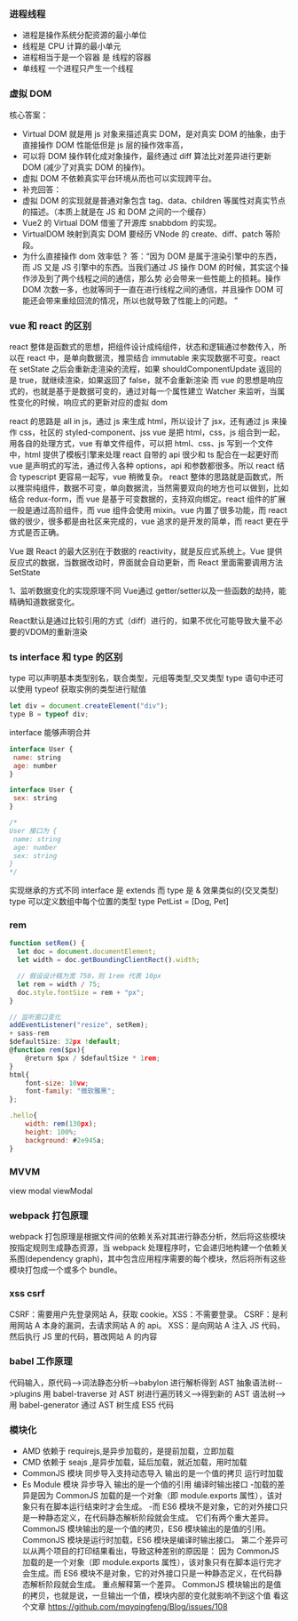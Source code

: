 ### 进程线程

- 进程是操作系统分配资源的最小单位
- 线程是 CPU 计算的最小单元
- 进程相当于是一个容器 是 线程的容器
- 单线程 一个进程只产生一个线程

### 虚拟 DOM

核心答案：

- Virtual DOM 就是用 js 对象来描述真实 DOM，是对真实 DOM 的抽象，由于直接操作 DOM 性能低但是 js 层的操作效率高，
- 可以将 DOM 操作转化成对象操作，最终通过 diff 算法比对差异进行更新 DOM (减少了对真实 DOM 的操作)。
- 虚拟 DOM 不依赖真实平台环境从而也可以实现跨平台。
- 补充回答：
- 虚拟 DOM 的实现就是普通对象包含 tag、data、children 等属性对真实节点的描述。（本质上就是在 JS 和 DOM 之间的一个缓存）
- Vue2 的 Virtual DOM 借鉴了开源库 snabbdom 的实现。
- VirtualDOM 映射到真实 DOM 要经历 VNode 的 create、diff、patch 等阶段。
- 为什么直接操作 dom 效率低？
  答：“因为 DOM 是属于渲染引擎中的东西，而 JS 又是 JS 引擎中的东西。当我们通过 JS 操作 DOM 的时候，其实这个操作涉及到了两个线程之间的通信，那么势 必会带来一些性能上的损耗。操作 DOM 次数一多，也就等同于一直在进行线程之间的通信，并且操作 DOM 可能还会带来重绘回流的情况，所以也就导致了性能上的问题。
  ”

### vue 和 react 的区别

react 整体是函数式的思想，把组件设计成纯组件，状态和逻辑通过参数传入，所以在 react 中，是单向数据流，推崇结合 immutable 来实现数据不可变。react 在 setState 之后会重新走渲染的流程，如果 shouldComponentUpdate 返回的是 true，就继续渲染，如果返回了 false，就不会重新渲染
而 vue 的思想是响应式的，也就是基于是数据可变的，通过对每一个属性建立 Watcher 来监听，当属性变化的时候，响应式的更新对应的虚拟 dom

react 的思路是 all in js，通过 js 来生成 html，所以设计了 jsx，还有通过 js 来操作 css，社区的 styled-component、jss
vue 是把 html，css，js 组合到一起，用各自的处理方式，vue 有单文件组件，可以把 html、css、js 写到一个文件中，html 提供了模板引擎来处理
react 自带的 api 很少和 ts 配合在一起更好而 vue 是声明式的写法，通过传入各种 options，api 和参数都很多。所以 react 结合 typescript 更容易一起写，vue 稍微复杂。
react 整体的思路就是函数式，所以推崇纯组件，数据不可变，单向数据流，当然需要双向的地方也可以做到，比如结合 redux-form，而 vue 是基于可变数据的，支持双向绑定。react 组件的扩展一般是通过高阶组件，而 vue 组件会使用 mixin。vue 内置了很多功能，而 react 做的很少，很多都是由社区来完成的，vue 追求的是开发的简单，而 react 更在乎方式是否正确。

Vue 跟 React 的最大区别在于数据的 reactivity，就是反应式系统上。Vue 提供反应式的数据，当数据改动时，界面就会自动更新，而 React 里面需要调用方法 SetState

1、监听数据变化的实现原理不同
Vue通过 getter/setter以及一些函数的劫持，能精确知道数据变化。

React默认是通过比较引用的方式（diff）进行的，如果不优化可能导致大量不必要的VDOM的重新渲染


### ts interface 和 type 的区别

type 可以声明基本类型别名，联合类型，元组等类型,交叉类型
type 语句中还可以使用 typeof 获取实例的类型进行赋值

```js
let div = document.createElement("div");
type B = typeof div;
```

interface 能够声明合并

```js
interface User {
 name: string
 age: number
}

interface User {
 sex: string
}

/*
User 接口为 {
 name: string
 age: number
 sex: string
}
*/

```

实现继承的方式不同 interface 是 extends 而 type 是 & 效果类似的(交叉类型)
type 可以定义数组中每个位置的类型
type PetList = [Dog, Pet]

### rem

```js
function setRem() {
  let doc = document.documentElement;
  let width = doc.getBoundingClientRect().width;

  // 假设设计稿为宽 750，则 1rem 代表 10px
  let rem = width / 75;
  doc.style.fontSize = rem + "px";
}

// 监听窗口变化
addEventListener("resize", setRem);
+ sass-rem
$defaultSize: 32px !default;
@function rem($px){
    @return $px / $defaultSize * 1rem;
}
html{
    font-size: 10vw;
    font-family: "微软雅黑";
};

.hello{
    width: rem(130px);
    height: 100%;
    background: #2e945a;
}
```
### MVVM

view modal viewModal

### webpack 打包原理

webpack 打包原理是根据文件间的依赖关系对其进行静态分析，然后将这些模块按指定规则生成静态资源，当 webpack 处理程序时，它会递归地构建一个依赖关系图(dependency graph)，其中包含应用程序需要的每个模块，然后将所有这些模块打包成一个或多个 bundle。

### xss csrf

CSRF：需要用户先登录网站 A，获取 cookie。XSS：不需要登录。
CSRF：是利用网站 A 本身的漏洞，去请求网站 A 的 api。
XSS：是向网站 A 注入 JS 代码，然后执行 JS 里的代码，篡改网站 A 的内容

### babel 工作原理

代码输入，原代码-->词法静态分析-->babylon 进行解析得到 AST 抽象语法树-->plugins 用 babel-traverse 对 AST 树进行遍历转义-->得到新的 AST 语法树-->用 babel-generator 通过 AST 树生成 ES5 代码

### 模块化

- AMD 依赖于 requirejs,是异步加载的，是提前加载，立即加载
- CMD 依赖于 seajs ,是异步加载，延后加载，就近加载，用时加载
- CommonJS 模块 同步导入支持动态导入 输出的是一个值的拷贝 运行时加载
- Es Module 模块 异步导入 输出的是一个值的引用 编译时输出接口 -加载的差异是因为 CommonJS 加载的是一个对象（即 module.exports 属性），该对象只有在脚本运行结束时才会生成。 -而 ES6 模块不是对象，它的对外接口只是一种静态定义，在代码静态解析阶段就会生成。
  它们有两个重大差异。
  CommonJS 模块输出的是一个值的拷贝，ES6 模块输出的是值的引用。
  CommonJS 模块是运行时加载，ES6 模块是编译时输出接口。
  第二个差异可以从两个项目的打印结果看出，导致这种差别的原因是：
  因为 CommonJS 加载的是一个对象（即 module.exports 属性），该对象只有在脚本运行完才会生成。而 ES6 模块不是对象，它的对外接口只是一种静态定义，在代码静态解析阶段就会生成。
  重点解释第一个差异。
  CommonJS 模块输出的是值的拷贝，也就是说，一旦输出一个值，模块内部的变化就影响不到这个值
  看这个文章
  https://github.com/mqyqingfeng/Blog/issues/108
